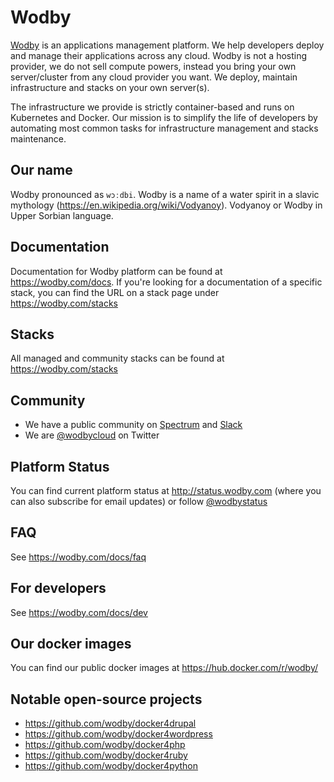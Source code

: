 # Wodby

[Wodby](https://wodby.com) is an applications management platform. We help developers deploy and manage their applications across any cloud. Wodby is not a hosting provider, we do not sell compute powers, instead you bring your own server/cluster from any cloud provider you want. We deploy, maintain infrastructure and stacks on your own server(s). 

The infrastructure we provide is strictly container-based and runs on Kubernetes and Docker. Our mission is to simplify the life of developers by automating most common tasks for infrastructure management and stacks maintenance. 

## Our name

Wodby pronounced as `wɔːdbi`. Wodby is a name of a water spirit in a slavic mythology (https://en.wikipedia.org/wiki/Vodyanoy). Vodyanoy or Wodby in Upper Sorbian language.

## Documentation

Documentation for Wodby platform can be found at https://wodby.com/docs. If you're looking for a documentation of a specific stack, you can find the URL on a stack page under https://wodby.com/stacks

## Stacks

All managed and community stacks can be found at https://wodby.com/stacks

## Community

- We have a public community on [Spectrum](https://spectrum.chat/wodby) and [Slack](https://slack.wodby.com)
- We are [@wodbycloud](https://twitter.com/wodbycloud) on Twitter

## Platform Status

You can find current platform status at http://status.wodby.com (where you can also subscribe for email updates) or follow [@wodbystatus](https://twitter.com/wodbystatus)

## FAQ

See https://wodby.com/docs/faq

## For developers

See https://wodby.com/docs/dev

## Our docker images

You can find our public docker images at https://hub.docker.com/r/wodby/

## Notable open-source projects

- https://github.com/wodby/docker4drupal
- https://github.com/wodby/docker4wordpress
- https://github.com/wodby/docker4php
- https://github.com/wodby/docker4ruby
- https://github.com/wodby/docker4python
